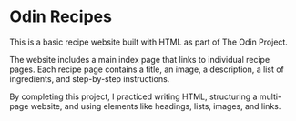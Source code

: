 # Odin Recipes

This is a basic recipe website built with HTML as part of The Odin Project.

The website includes a main index page that links to individual recipe pages. Each recipe page contains a title, an image, a description, a list of ingredients, and step-by-step instructions.

By completing this project, I practiced writing HTML, structuring a multi-page website, and using elements like headings, lists, images, and links.
